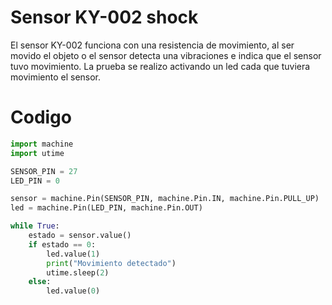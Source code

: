 # Sensor KY-002 shock
El sensor KY-002 funciona con una resistencia de movimiento, al ser movido el objeto o el sensor detecta una vibraciones e indica que el sensor tuvo movimiento.
La prueba se realizo activando un led cada que tuviera movimiento el sensor.

# Codigo

```python
import machine
import utime

SENSOR_PIN = 27
LED_PIN = 0

sensor = machine.Pin(SENSOR_PIN, machine.Pin.IN, machine.Pin.PULL_UP)
led = machine.Pin(LED_PIN, machine.Pin.OUT)

while True:
    estado = sensor.value()
    if estado == 0:
        led.value(1)
        print("Movimiento detectado")
        utime.sleep(2)
    else:
        led.value(0)
```
